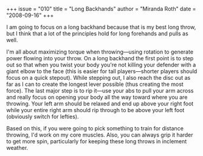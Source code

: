 +++
issue = "010"
title = "Long Backhands"
author = "Miranda Roth"
date = "2008-09-16"
+++

I am going to focus on a long backhand because that is my best long throw, but
I think that a lot of the principles hold for long forehands and pulls as
well.  
  
I'm all about maximizing torque when throwing—using rotation to generate power
flowing into your throw. On a long backhand the first point is to step out so
that when you twist your body you're not killing your defender with a giant
elbow to the face (this is easier for tall players—shorter players should
focus on a quick stepout). While stepping out, I also reach the disc out as
far as I can to create the longest lever possible (thus creating the most
force). The last major step is to rip it—use your abs to pull your arm across
and really focus on opening your body all the way toward where you are
throwing. Your left arm should be relaxed and end up above your right foot
while your entire right arm should rip through to be above your left foot
(obviously switch for lefties).  
  
Based on this, if you were going to pick something to train for distance
throwing, I'd work on my core muscles. Also, you can always grip it harder to
get more spin, particularly for keeping these long throws in inclement
weather.
